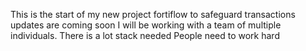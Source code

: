 This is the start of my new project fortiflow to safeguard transactions 
updates are coming soon 
I will be working with a team of multiple individuals.
There is a lot stack needed
People need to work hard
